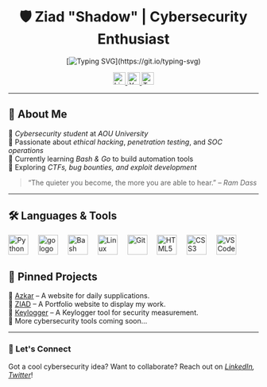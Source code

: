 # <div align="center"> 🛡 Ziad "Shadow" | Cybersecurity Enthusiast </div>  




<div align="center">
  
[![Typing SVG](https://readme-typing-svg.herokuapp.com?font=Fira+Code&pause=1000&color=87CEEB&center=true&vCenter=true&width=435&lines=Hey%2C+I%E2%80%99m+Shadow!;+Coding+by+day%2C+hacking+by+night.;+Always+learning%2C+always+breaking.;+Check+out+my+projects.)](https://git.io/typing-svg)

</div>

<div align="center">
  <a href="https://www.linkedin.com/in/ziad-tamer-5b8242311?utm_source=share&utm_campaign=share_via&utm_content=profile&utm_medium=android_app" target="_blank">
    <img src="https://img.shields.io/static/v1?message=LinkedIn&logo=linkedin&label=&color=0077B5&logoColor=white&labelColor=&style=for-the-badge" height="25" alt="LinkedIn" />
  </a>
  <a href="https://www.youtube.com/@ziad_einstein8218" target="_blank">
    <img src="https://img.shields.io/static/v1?message=Youtube&logo=youtube&label=&color=FF0000&logoColor=white&labelColor=&style=for-the-badge" height="25" alt="YouTube" />
  </a>
  <a href="https://x.com/ziad_einst73845" target="_blank">
    <img src="https://img.shields.io/static/v1?message=Twitter&logo=twitter&label=&color=1DA1F2&logoColor=white&labelColor=&style=for-the-badge" height="25" alt="Twitter" />
  </a>
</div>

---

## 👋 About Me  
🔹 *Cybersecurity student* at *AOU University*  
🔹 Passionate about *ethical hacking*, *penetration testing*, and *SOC operations*  
🔹 Currently learning *Bash & Go* to build automation tools  
🔹 Exploring *CTFs, bug bounties, and exploit development*  

> “The quieter you become, the more you are able to hear.” – *Ram Dass*  

---

## 🛠 Languages & Tools  

<div align="left">
  <img src="https://cdn.jsdelivr.net/gh/devicons/devicon/icons/python/python-original.svg" height="40" alt="Python" />
  <img width="12" />
  
<img src="https://cdn.simpleicons.org/go/00ADD8" height="40" alt="go logo"  />
  <img width="12" />
  <img src="https://cdn.jsdelivr.net/gh/devicons/devicon/icons/bash/bash-original.svg" height="40" alt="Bash" />
  <img width="12" />
  <img src="https://cdn.jsdelivr.net/gh/devicons/devicon/icons/linux/linux-original.svg" height="40" alt="Linux" />
  <img width="12" />
  <img src="https://cdn.jsdelivr.net/gh/devicons/devicon/icons/git/git-original.svg" height="40" alt="Git" />
  <img width="12" />
  <img src="https://cdn.jsdelivr.net/gh/devicons/devicon/icons/html5/html5-original.svg" height="40" alt="HTML5" />
  <img width="12" />
  <img src="https://cdn.jsdelivr.net/gh/devicons/devicon/icons/css3/css3-original.svg" height="40" alt="CSS3" />
  <img width="12" />
  <img src="https://cdn.jsdelivr.net/gh/devicons/devicon/icons/vscode/vscode-original.svg" height="40" alt="VS Code" />
</div>





## 📌 Pinned Projects  

<div align="left">

🔹 [Azkar](https://azkar-self.vercel.app/) – A website for daily supplications.  
🔹 [ZIAD](https://ziad-sable.vercel.app/) – A Portfolio website to display my work. <br>
🔹 [Keylogger](https://github.com/ZiadTamer52/Keylogger) – A Keylogger tool for security measurement.<br>
🔹 More cybersecurity tools coming soon...

</div>

---

### 🚀 Let's Connect  
Got a cool cybersecurity idea? Want to collaborate? Reach out on *[LinkedIn](https://www.linkedin.com/in/ziad-tamer-5b8242311?utm_source=share&utm_campaign=share_via&utm_content=profile&utm_medium=android_app), [Twitter](https://x.com/ziad_einst73845)*!
